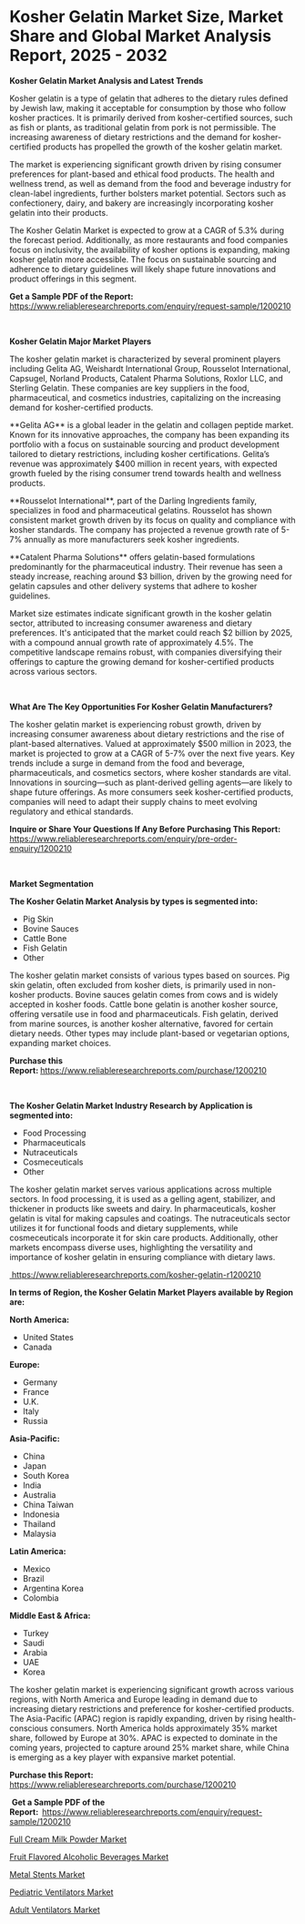 <p><h1>Kosher Gelatin Market Size, Market Share and Global Market Analysis Report, 2025 - 2032</h1></p><p><strong>Kosher Gelatin Market Analysis and Latest Trends</strong></p>
<p><p>Kosher gelatin is a type of gelatin that adheres to the dietary rules defined by Jewish law, making it acceptable for consumption by those who follow kosher practices. It is primarily derived from kosher-certified sources, such as fish or plants, as traditional gelatin from pork is not permissible. The increasing awareness of dietary restrictions and the demand for kosher-certified products has propelled the growth of the kosher gelatin market.</p><p>The market is experiencing significant growth driven by rising consumer preferences for plant-based and ethical food products. The health and wellness trend, as well as demand from the food and beverage industry for clean-label ingredients, further bolsters market potential. Sectors such as confectionery, dairy, and bakery are increasingly incorporating kosher gelatin into their products.</p><p>The Kosher Gelatin Market is expected to grow at a CAGR of 5.3% during the forecast period. Additionally, as more restaurants and food companies focus on inclusivity, the availability of kosher options is expanding, making kosher gelatin more accessible. The focus on sustainable sourcing and adherence to dietary guidelines will likely shape future innovations and product offerings in this segment.</p></p>
<p><strong>Get a Sample PDF of the Report:&nbsp;</strong> <a href="https://www.reliableresearchreports.com/enquiry/request-sample/1200210?utm_campaign=2287&utm_medium=2&utm_source=Github&utm_content=ia&utm_term=07042025&utm_id=kosher-gelatin">https://www.reliableresearchreports.com/enquiry/request-sample/1200210</a></p>
<p>&nbsp;</p>
<p><strong>Kosher Gelatin Major Market Players</strong></p>
<p><p>The kosher gelatin market is characterized by several prominent players including Gelita AG, Weishardt International Group, Rousselot International, Capsugel, Norland Products, Catalent Pharma Solutions, Roxlor LLC, and Sterling Gelatin. These companies are key suppliers in the food, pharmaceutical, and cosmetics industries, capitalizing on the increasing demand for kosher-certified products.</p><p>**Gelita AG** is a global leader in the gelatin and collagen peptide market. Known for its innovative approaches, the company has been expanding its portfolio with a focus on sustainable sourcing and product development tailored to dietary restrictions, including kosher certifications. Gelita’s revenue was approximately $400 million in recent years, with expected growth fueled by the rising consumer trend towards health and wellness products.</p><p>**Rousselot International**, part of the Darling Ingredients family, specializes in food and pharmaceutical gelatins. Rousselot has shown consistent market growth driven by its focus on quality and compliance with kosher standards. The company has projected a revenue growth rate of 5-7% annually as more manufacturers seek kosher ingredients.</p><p>**Catalent Pharma Solutions** offers gelatin-based formulations predominantly for the pharmaceutical industry. Their revenue has seen a steady increase, reaching around $3 billion, driven by the growing need for gelatin capsules and other delivery systems that adhere to kosher guidelines.</p><p>Market size estimates indicate significant growth in the kosher gelatin sector, attributed to increasing consumer awareness and dietary preferences. It's anticipated that the market could reach $2 billion by 2025, with a compound annual growth rate of approximately 4.5%. The competitive landscape remains robust, with companies diversifying their offerings to capture the growing demand for kosher-certified products across various sectors.</p></p>
<p>&nbsp;</p>
<p><strong>What Are The Key Opportunities For Kosher Gelatin Manufacturers?</strong></p>
<p><p>The kosher gelatin market is experiencing robust growth, driven by increasing consumer awareness about dietary restrictions and the rise of plant-based alternatives. Valued at approximately $500 million in 2023, the market is projected to grow at a CAGR of 5-7% over the next five years. Key trends include a surge in demand from the food and beverage, pharmaceuticals, and cosmetics sectors, where kosher standards are vital. Innovations in sourcing—such as plant-derived gelling agents—are likely to shape future offerings. As more consumers seek kosher-certified products, companies will need to adapt their supply chains to meet evolving regulatory and ethical standards.</p></p>
<p><strong>Inquire or Share Your Questions If Any Before Purchasing This Report:</strong> <a href="https://www.reliableresearchreports.com/enquiry/pre-order-enquiry/1200210?utm_campaign=2287&utm_medium=2&utm_source=Github&utm_content=ia&utm_term=07042025&utm_id=kosher-gelatin">https://www.reliableresearchreports.com/enquiry/pre-order-enquiry/1200210</a></p>
<p>&nbsp;</p>
<p><strong>Market Segmentation</strong></p>
<p><strong>The Kosher Gelatin Market Analysis by types is segmented into:</strong></p>
<p><ul><li>Pig Skin</li><li>Bovine Sauces</li><li>Cattle Bone</li><li>Fish Gelatin</li><li>Other</li></ul></p>
<p><p>The kosher gelatin market consists of various types based on sources. Pig skin gelatin, often excluded from kosher diets, is primarily used in non-kosher products. Bovine sauces gelatin comes from cows and is widely accepted in kosher foods. Cattle bone gelatin is another kosher source, offering versatile use in food and pharmaceuticals. Fish gelatin, derived from marine sources, is another kosher alternative, favored for certain dietary needs. Other types may include plant-based or vegetarian options, expanding market choices.</p></p>
<p><strong>Purchase this Report:&nbsp;</strong><a href="https://www.reliableresearchreports.com/purchase/1200210?utm_campaign=2287&utm_medium=2&utm_source=Github&utm_content=ia&utm_term=07042025&utm_id=kosher-gelatin">https://www.reliableresearchreports.com/purchase/1200210</a></p>
<p>&nbsp;</p>
<p><strong>The Kosher Gelatin Market Industry Research by Application is segmented into:</strong></p>
<p><ul><li>Food Processing</li><li>Pharmaceuticals</li><li>Nutraceuticals</li><li>Cosmeceuticals</li><li>Other</li></ul></p>
<p><p>The kosher gelatin market serves various applications across multiple sectors. In food processing, it is used as a gelling agent, stabilizer, and thickener in products like sweets and dairy. In pharmaceuticals, kosher gelatin is vital for making capsules and coatings. The nutraceuticals sector utilizes it for functional foods and dietary supplements, while cosmeceuticals incorporate it for skin care products. Additionally, other markets encompass diverse uses, highlighting the versatility and importance of kosher gelatin in ensuring compliance with dietary laws.</p></p>
<p><a href="https://www.reliableresearchreports.com/kosher-gelatin-r1200210?utm_campaign=2287&utm_medium=2&utm_source=Github&utm_content=ia&utm_term=07042025&utm_id=kosher-gelatin">&nbsp;https://www.reliableresearchreports.com/kosher-gelatin-r1200210</a></p>
<p><strong>In terms of Region, the Kosher Gelatin Market Players available by Region are:</strong></p>
<p>
    <p> <strong> North America: </strong>
        <ul>
            <li>United States</li>
            <li>Canada</li>
        </ul>
        </p> 
    <p> <strong> Europe: </strong>
        <ul>
            <li>Germany</li>
            <li>France</li>
            <li>U.K.</li>
            <li>Italy</li>
            <li>Russia</li>
        </ul>
        </p> 
    <p> <strong> Asia-Pacific: </strong>
        <ul>
            <li>China</li>
            <li>Japan</li>
            <li>South Korea</li>
            <li>India</li>
            <li>Australia</li>
            <li>China Taiwan</li>
            <li>Indonesia</li>
            <li>Thailand</li>
            <li>Malaysia</li>
        </ul>
        </p> 
    <p> <strong> Latin America: </strong>
        <ul>
            <li>Mexico</li>
            <li>Brazil</li>
            <li>Argentina Korea</li>
            <li>Colombia</li>
        </ul>
        </p> 
    <p> <strong> Middle East & Africa: </strong>
        <ul>
            <li>Turkey</li>
            <li>Saudi</li>
            <li>Arabia</li>
            <li>UAE</li>
            <li>Korea</li>
        </ul>
    </p>
    </p>
<p><p>The kosher gelatin market is experiencing significant growth across various regions, with North America and Europe leading in demand due to increasing dietary restrictions and preference for kosher-certified products. The Asia-Pacific (APAC) region is rapidly expanding, driven by rising health-conscious consumers. North America holds approximately 35% market share, followed by Europe at 30%. APAC is expected to dominate in the coming years, projected to capture around 25% market share, while China is emerging as a key player with expansive market potential.</p></p>
<p><strong>Purchase this Report: </strong><a href="https://www.reliableresearchreports.com/purchase/1200210?utm_campaign=2287&utm_medium=2&utm_source=Github&utm_content=ia&utm_term=07042025&utm_id=kosher-gelatin">https://www.reliableresearchreports.com/purchase/1200210</a></p>
<p>&nbsp;<strong>Get a Sample PDF of the Report:&nbsp;&nbsp;</strong><a href="https://www.reliableresearchreports.com/enquiry/request-sample/1200210?utm_campaign=2287&utm_medium=2&utm_source=Github&utm_content=ia&utm_term=07042025&utm_id=kosher-gelatin">https://www.reliableresearchreports.com/enquiry/request-sample/1200210</a></p>
<p><strong></strong></p>
<p><p><a href="https://github.com/shongranch73/Market-Research-Report-List-1/blob/main/full-cream-milk-powder-market.md?utm_campaign=2287&utm_medium=2&utm_source=Github&utm_content=ia&utm_term=07042025&utm_id=kosher-gelatin">Full Cream Milk Powder Market</a></p><p><a href="https://github.com/sakourkishev/Market-Research-Report-List-1/blob/main/fruit-flavored-alcoholic-beverages-market.md?utm_campaign=2287&utm_medium=2&utm_source=Github&utm_content=ia&utm_term=07042025&utm_id=kosher-gelatin">Fruit Flavored Alcoholic Beverages Market</a></p><p><a href="https://www.linkedin.com/pulse/opportunities-challenges-metal-stents-market-strategic-cx3sf?utm_campaign=2287&utm_medium=2&utm_source=Github&utm_content=ia&utm_term=07042025&utm_id=kosher-gelatin">Metal Stents Market</a></p><p><a href="https://www.linkedin.com/pulse/pediatric-ventilators-market-shifts-strategic-analysis-2025-2032-e36le?utm_campaign=2287&utm_medium=2&utm_source=Github&utm_content=ia&utm_term=07042025&utm_id=kosher-gelatin">Pediatric Ventilators Market</a></p><p><a href="https://www.linkedin.com/pulse/adult-ventilators-market-outlook-projected-138-cagr-from-2025-sfnfe?utm_campaign=2287&utm_medium=2&utm_source=Github&utm_content=ia&utm_term=07042025&utm_id=kosher-gelatin">Adult Ventilators Market</a></p></p>